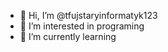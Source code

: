 - 👋 Hi, I’m @tfujstaryinformatyk123
- 👀 I’m interested in programing
- 🌱 I’m currently learning

<!---
tfujstaryinformatyk123/tfujstaryinformatyk123 is a ✨ special ✨ repository because its `README.md` (this file) appears on your GitHub profile.
You can click the Preview link to take a look at your changes.
--->
